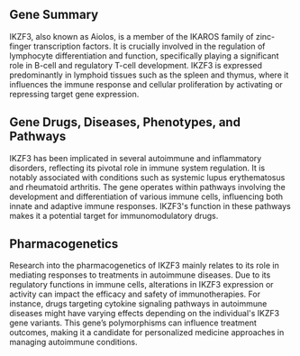 ## Gene Summary
IKZF3, also known as Aiolos, is a member of the IKAROS family of zinc-finger transcription factors. It is crucially involved in the regulation of lymphocyte differentiation and function, specifically playing a significant role in B-cell and regulatory T-cell development. IKZF3 is expressed predominantly in lymphoid tissues such as the spleen and thymus, where it influences the immune response and cellular proliferation by activating or repressing target gene expression.

## Gene Drugs, Diseases, Phenotypes, and Pathways
IKZF3 has been implicated in several autoimmune and inflammatory disorders, reflecting its pivotal role in immune system regulation. It is notably associated with conditions such as systemic lupus erythematosus and rheumatoid arthritis. The gene operates within pathways involving the development and differentiation of various immune cells, influencing both innate and adaptive immune responses. IKZF3's function in these pathways makes it a potential target for immunomodulatory drugs.

## Pharmacogenetics
Research into the pharmacogenetics of IKZF3 mainly relates to its role in mediating responses to treatments in autoimmune diseases. Due to its regulatory functions in immune cells, alterations in IKZF3 expression or activity can impact the efficacy and safety of immunotherapies. For instance, drugs targeting cytokine signaling pathways in autoimmune diseases might have varying effects depending on the individual's IKZF3 gene variants. This gene’s polymorphisms can influence treatment outcomes, making it a candidate for personalized medicine approaches in managing autoimmune conditions.